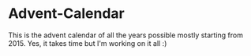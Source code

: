 # Advent-Calendar
This is the advent calendar of all the years possible mostly starting from 2015. Yes, it takes time but I'm working on it all :)
